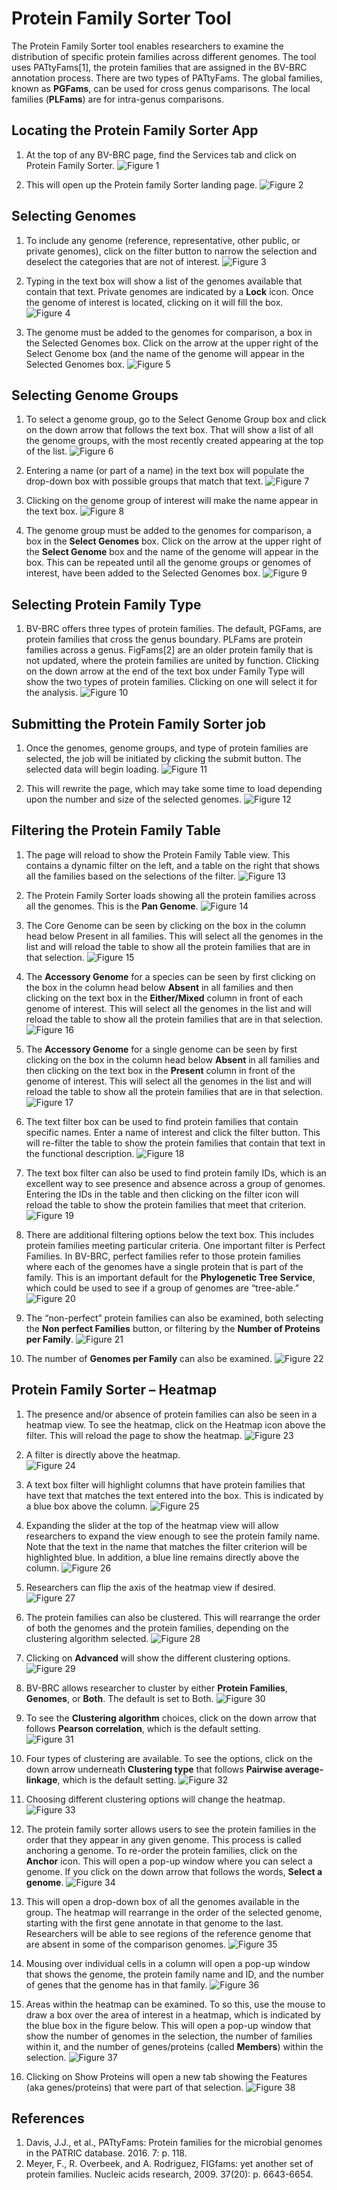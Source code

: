 # Protein Family Sorter Tool

The Protein Family Sorter tool enables researchers to examine the distribution of specific protein families across different genomes.  The tool uses PATtyFams[1], the protein families that are assigned in the BV-BRC annotation process.  There are two types of PATtyFams.  The global families, known as **PGFams**, can be used for cross genus comparisons.  The local families (**PLFams**) are for intra-genus comparisons.

## Locating the Protein Family Sorter App

1.	At the top of any BV-BRC page, find the Services tab and click on Protein Family Sorter. 
![Figure 1](./images/Picture1.png "Figure 1")

2.	This will open up the Protein family Sorter landing page. 
![Figure 2](./images/Picture2.png "Figure 2")

## Selecting Genomes

1.	To include any genome (reference, representative, other public, or private genomes), click on the filter button to narrow the selection and deselect the categories that are not of interest. 
![Figure 3](./images/Picture3.png "Figure 3")

2.	Typing in the text box will show a list of the genomes available that contain that text. Private genomes are indicated by a **Lock** icon. Once the genome of interest is located, clicking on it will fill the box. 
![Figure 4](./images/Picture4.png "Figure 4")

3.	The genome must be added to the genomes for comparison, a box in the Selected Genomes box. Click on the arrow at the upper right of the Select Genome box (and the name of the genome will appear in the Selected Genomes box. 
![Figure 5](./images/Picture5.png "Figure 5")

## Selecting Genome Groups

1.	To select a genome group, go to the Select Genome Group box and click on the down arrow that follows the text box. That will show a list of all the genome groups, with the most recently created appearing at the top of the list. 
![Figure 6](./images/Picture6.png "Figure 6")

2.	Entering a name (or part of a name) in the text box will populate the drop-down box with possible groups that match that text. 
![Figure 7](./images/Picture7.png "Figure 7")

3.	Clicking on the genome group of interest will make the name appear in the text box. 
![Figure 8](./images/Picture8.png "Figure 8")

4.	The genome group must be added to the genomes for comparison, a box in the **Select Genomes** box. Click on the arrow at the upper right of the **Select Genome** box and the name of the genome will appear in the box. This can be repeated until all the genome groups or genomes of interest, have been added to the Selected Genomes box. 
![Figure 9](./images/Picture9.png "Figure 9")

## Selecting Protein Family Type

1.	BV-BRC offers three types of protein families. The default, PGFams, are protein families that cross the genus boundary. PLFams are protein families across a genus. FigFams[2] are an older protein family that is not updated, where the protein families are united by function. Clicking on the down arrow at the end of the text box under Family Type will show the two types of protein families. Clicking on one will select it for the analysis.
![Figure 10](./images/Picture10.png "Figure 10")

## Submitting the Protein Family Sorter job

1.	Once the genomes, genome groups, and type of protein families are selected, the job will be initiated by clicking the submit button. The selected data will begin loading. 
![Figure 11](./images/Picture11.png "Figure 11")

2.	This will rewrite the page, which may take some time to load depending upon the number and size of the selected genomes. 
![Figure 12](./images/Picture12.png "Figure 12")

## Filtering the Protein Family Table

1.	The page will reload to show the Protein Family Table view.  This contains a dynamic filter on the left, and a table on the right that shows all the families based on the selections of the filter. 
![Figure 13](./images/Picture13.png "Figure 13")

2.	The Protein Family Sorter loads showing all the protein families across all the genomes. This is the **Pan Genome**. 
![Figure 14](./images/Picture14.png "Figure 14")

3.	The Core Genome can be seen by clicking on the box in the column head below Present in all families. This will select all the genomes in the list and will reload the table to show all the protein families that are in that selection. 
![Figure 15](./images/Picture15.png "Figure 15")

4.	The **Accessory Genome** for a species can be seen by first clicking on the box in the column head below **Absent** in all families and then clicking on the text box in the **Either/Mixed** column in front of each genome of interest. This will select all the genomes in the list and will reload the table to show all the protein families that are in that selection. 
![Figure 16](./images/Picture16.png "Figure 16")

5.	The **Accessory Genome** for a single genome can be seen by first clicking on the box in the column head below **Absent** in all families and then clicking on the text box in the **Present** column in front of the genome of interest. This will select all the genomes in the list and will reload the table to show all the protein families that are in that selection. 
![Figure 17](./images/Picture17.png "Figure 17")

6.	The text filter box can be used to find protein families that contain specific names. Enter a name of interest and click the filter button. This will re-filter the table to show the protein families that contain that text in the functional description. 
![Figure 18](./images/Picture18.png "Figure 18")

7.	The text box filter can also be used to find protein family IDs, which is an excellent way to see presence and absence across a group of genomes.  Entering the IDs in the table and then clicking on the filter icon will reload the table to show the protein families that meet that criterion. 
![Figure 19](./images/Picture19.png "Figure 19")

8.	There are additional filtering options below the text box.  This includes protein families meeting particular criteria.  One important filter is Perfect Families.  In BV-BRC, perfect families refer to those protein families where each of the genomes have a single protein that is part of the family.  This is an important default for the **Phylogenetic Tree Service**, which could be used to see if a group of genomes are “tree-able.” 
![Figure 20](./images/Picture20.png "Figure 20")

9.	The “non-perfect” protein families can also be examined, both selecting the **Non perfect Families** button, or filtering by the **Number of Proteins per Family**. 
![Figure 21](./images/Picture21.png "Figure 21")

10. The number of **Genomes per Family** can also be examined. 
![Figure 22](./images/Picture22.png "Figure 22")

## Protein Family Sorter – Heatmap

1.	The presence and/or absence of protein families can also be seen in a heatmap view. To see the heatmap, click on the Heatmap icon above the filter. This will reload the page to show the heatmap. 
![Figure 23](./images/Picture23.png "Figure 23")

2.	A filter is directly above the heatmap.  
![Figure 24](./images/Picture24.png "Figure 24")

3.	A text box filter will highlight columns that have protein families that have text that matches the text entered into the box.  This is indicated by a blue box above the column. 
![Figure 25](./images/Picture25.png "Figure 25")

4.	Expanding the slider at the top of the heatmap view will allow researchers to expand the view enough to see the protein family name.  Note that the text in the name that matches the filter criterion will be highlighted blue.  In addition, a blue line remains directly above the column. 
![Figure 26](./images/Picture26.png "Figure 26")

5.	Researchers can flip the axis of the heatmap view if desired. 
![Figure 27](./images/Picture27.png "Figure 27")

6.	The protein families can also be clustered.  This will rearrange the order of both the genomes and the protein families, depending on the clustering algorithm selected. 
![Figure 28](./images/Picture28.png "Figure 28")

7.	Clicking on **Advanced** will show the different clustering options. 
![Figure 29](./images/Picture29.png "Figure 29")

8.	BV-BRC allows researcher to cluster by either **Protein Families**, **Genomes**, or **Both**.  The default is set to Both. 
![Figure 30](./images/Picture30.png "Figure 30")

9.	To see the **Clustering algorithm** choices, click on the down arrow that follows **Pearson correlation**, which is the default setting.  
![Figure 31](./images/Picture31.png "Figure 31")

10.	Four types of clustering are available.  To see the options, click on the down arrow underneath **Clustering type** that follows **Pairwise average-linkage**, which is the default setting. 
![Figure 32](./images/Picture32.png "Figure 32")

11.	 Choosing different clustering options will change the heatmap. 
![Figure 33](./images/Picture33.png "Figure 33")

12. The protein family sorter allows users to see the protein families in the order that they appear in any given genome. This process is called anchoring a genome. To re-order the protein families, click on the **Anchor** icon. This will open a pop-up window where you can select a genome.  If you click on the down arrow that follows the words, **Select a genome**. 
![Figure 34](./images/Picture34.png "Figure 34")

13. This will open a drop-down box of all the genomes available in the group.  The heatmap will rearrange in the order of the selected genome, starting with the first gene annotate in that genome to the last.  Researchers will be able to see regions of the reference genome that are absent in some of the comparison genomes. 
![Figure 35](./images/Picture35.png "Figure 35")

14.	Mousing over individual cells in a column will open a pop-up window that shows the genome, the protein family name and ID, and the number of genes that the genome has in that family. 
![Figure 36](./images/Picture36.png "Figure 36")

15. Areas within the heatmap can be examined.  To so this, use the mouse to draw a box over the area of interest in a heatmap, which is indicated by the blue box in the figure below.  This will open a pop-up window that show the number of genomes in the selection, the number of families within it, and the number of genes/proteins (called **Members**) within the selection. 
![Figure 37](./images/Picture37.png "Figure 37")

16. Clicking on Show Proteins will open a new tab showing the Features (aka genes/proteins) that were part of that selection. 
![Figure 38](./images/Picture38.png "Figure 38")

## References

1.	Davis, J.J., et al., PATtyFams: Protein families for the microbial genomes in the PATRIC database. 2016. 7: p. 118.
2.	Meyer, F., R. Overbeek, and A. Rodriguez, FIGfams: yet another set of protein families. Nucleic acids research, 2009. 37(20): p. 6643-6654.
